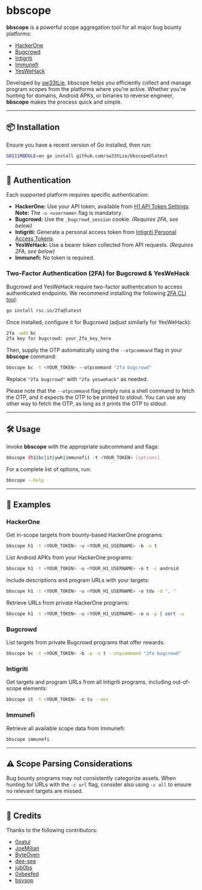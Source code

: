 # bbscope

**bbscope** is a powerful scope aggregation tool for all major bug bounty platforms:
- [HackerOne](https://hackerone.com/)
- [Bugcrowd](https://bugcrowd.com/)
- [Intigriti](https://intigriti.com/)
- [Immunefi](https://immunefi.com/)
- [YesWeHack](https://yeswehack.com/)

Developed by [sw33tLie](https://github.com/sw33tLie), bbscope helps you efficiently collect and manage program scopes from the platforms where you're active. Whether you're hunting for domains, Android APKs, or binaries to reverse engineer, **bbscope** makes the process quick and simple.

---

## 📦 Installation

Ensure you have a recent version of Go installed, then run:

```bash
GO111MODULE=on go install github.com/sw33tLie/bbscope@latest
```

---

## 🔐 Authentication

Each supported platform requires specific authentication:

- **HackerOne:** Use your API token, available from [H1 API Token Settings](https://hackerone.com/settings/api_token/edit).  
  **Note:** The `-u <username>` flag is mandatory.
- **Bugcrowd:** Use the `_bugcrowd_session` cookie. *(Requires 2FA, see below)*
- **Intigriti:** Generate a personal access token from [Intigriti Personal Access Tokens](https://app.intigriti.com/researcher/personal-access-tokens).
- **YesWeHack:** Use a bearer token collected from API requests. *(Requires 2FA, see below)*
- **Immunefi:** No token is required.

### Two-Factor Authentication (2FA) for Bugcrowd & YesWeHack

Bugcrowd and YesWeHack require two-factor authentication to access authenticated endpoints. We recommend installing the following [2FA CLI tool](https://github.com/rsc/2fa):

```bash
go install rsc.io/2fa@latest
```

Once installed, configure it for Bugcrowd (adjust similarly for YesWeHack):

```bash
2fa -add bc
2fa key for bugcrowd: your_2fa_key_here
```

Then, supply the OTP automatically using the `--otpcommand` flag in your **bbscope** command:

```bash
bbscope bc -t <YOUR_TOKEN> --otpcommand "2fa bugcrowd"
```

Replace `"2fa bugcrowd"` with `"2fa yeswehack"` as needed.

Please note that the `--otpcommand` flag simply runs a shell command to fetch the OTP, and it expects the OTP to be printed to stdout. You can use any other way to fetch the OTP, as long as it prints the OTP to stdout.

---

## 🛠️ Usage

Invoke **bbscope** with the appropriate subcommand and flags:

```bash
bbscope (h1|bc|it|ywh|immunefi) -t <YOUR_TOKEN> [options]
```

For a complete list of options, run:

```bash
bbscope --help
```

---

## 📖 Examples

### HackerOne

Get in-scope targets from bounty-based HackerOne programs:

```bash
bbscope h1 -t <YOUR_TOKEN> -u <YOUR_H1_USERNAME> -b -o t
```

List Android APKs from your HackerOne programs:

```bash
bbscope h1 -t <YOUR_TOKEN> -u <YOUR_H1_USERNAME> -o t -c android
```

Include descriptions and program URLs with your targets:

```bash
bbscope h1 -t <YOUR_TOKEN> -u <YOUR_H1_USERNAME> -o tdu -d ", "
```

Retrieve URLs from private HackerOne programs:

```bash
bbscope h1 -t <YOUR_TOKEN> -u <YOUR_H1_USERNAME> -o u -p | sort -u
```

### Bugcrowd

List targets from private Bugcrowd programs that offer rewards:

```bash
bbscope bc -t <YOUR_TOKEN> -b -p -o t --otpcommand "2fa bugcrowd"
```

### Intigriti

Get targets and program URLs from all Intigriti programs, including out-of-scope elements:

```bash
bbscope it -t <YOUR_TOKEN> -o tu --oos
```

### Immunefi

Retrieve all available scope data from Immunefi:

```bash
bbscope immunefi
```

---

## ⚠️ Scope Parsing Considerations

Bug bounty programs may not consistently categorize assets. When hunting for URLs with the `-c url` flag, consider also using `-c all` to ensure no relevant targets are missed.

---

## 🙏 Credits

Thanks to the following contributors:

- [0xatul](https://github.com/0xatul)
- [JoeMilian](https://github.com/JoeMilian)
- [ByteOven](https://github.com/ByteOven)
- [dee-see](https://gitlab.com/dee-see)
- [jub0bs](https://jub0bs.com)
- [0xbeefed](https://github.com/0xbeefed)
- [bsysop](https://x.com/bsysop)